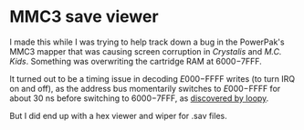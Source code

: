 # MMC3 save viewer

I made this while I was trying to help track down a bug in the
PowerPak's MMC3 mapper that was causing screen corruption in
_Crystalis_ and _M.C. Kids_.  Something was overwriting the
cartridge RAM at $6000-$7FFF.

It turned out to be a timing issue in decoding $E000-$FFFF writes
(to turn IRQ on and off), as the address bus momentarily switches
to $E000-$FFFF for about 30 ns before switching to $6000-$7FFF, as
[discovered by loopy](https://forums.nesdev.com/viewtopic.php?p=70513#p70513).

But I did end up with a hex viewer and wiper for .sav files.
